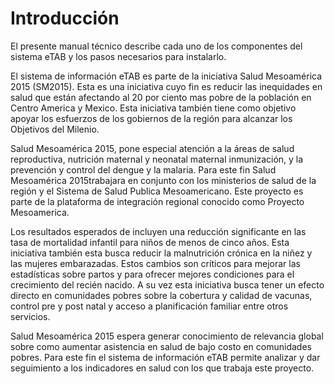 # Introducción

El presente manual técnico describe cada uno de los componentes del sistema eTAB y los pasos 
necesarios para instalarlo.

El sistema de información eTAB es parte de la iniciativa Salud Mesoamérica 2015 (SM2015). 
Esta es una iniciativa cuyo fin es reducir las inequidades en salud que están afectando al 
20 por ciento mas pobre de la población en Centro America y Mexico. Esta iniciativa también tiene 
como objetivo apoyar los esfuerzos de los gobiernos de la región para alcanzar los Objetivos del Milenio. 

Salud Mesoamérica 2015, pone especial atención a la áreas de  salud reproductiva, nutrición maternal 
y neonatal maternal  inmunización, y la prevención y control del dengue y la malaria. 
Para este fin Salud Mesoamérica 2015trabajara en conjunto con los ministerios de salud de la región 
y el Sistema de Salud  Publica Mesoamericano. Este proyecto es parte de la plataforma de integración 
regional conocido como Proyecto Mesoamerica. 

Los resultados esperados de incluyen una reducción significante en las tasa de mortalidad infantil 
para niños de menos de cinco años. Esta iniciativa también esta busca reducir la malnutrición crónica 
en la niñez y las mujeres embarazadas. Estos cambios son críticos para mejorar las estadísticas sobre 
partos y para ofrecer mejores condiciones para el crecimiento del recién nacido. A su vez esta iniciativa 
busca tener un efecto directo en comunidades pobres sobre la cobertura y calidad de vacunas, control pre y 
post natal y acceso a planificación familiar entre otros servicios. 

Salud Mesoamérica 2015 espera generar conocimiento de relevancia global sobre como aumentar asistencia 
en salud de bajo costo en comunidades pobres.   Para este fin el sistema de información eTAB permite 
analizar y dar seguimiento a los indicadores en salud con los que trabaja este proyecto.
